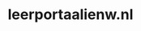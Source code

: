 ---
layout: post
title: "leerportaalienw.nl"
internal_url: "/dutchgov/leerportaalienw.nl.html"
subdomains_count: 4
all_subdomains_count: 5
urls_count: 4
ssl_rank: 0
http_rank: 61.25
url_link: /data/leerportaalienw.nl/urls.txt
all_subdomains_link: /data/leerportaalienw.nl/all_subdomains.txt
subdomains_link: /data/leerportaalienw.nl/subdomains.txt
categories: dutchgov
---